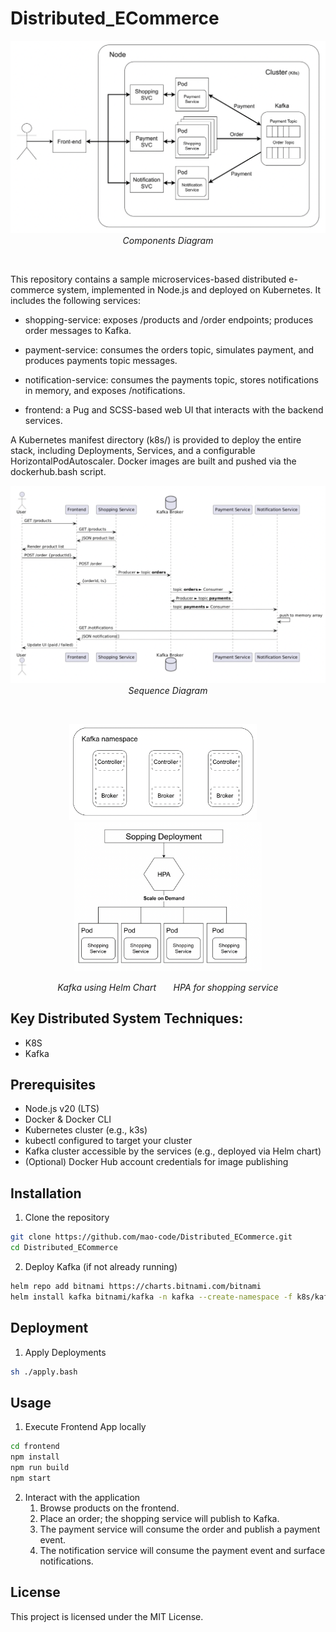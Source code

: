# Distributed_ECommerce
<div align="center">
  <img src="assets/component.png" alt="component" width="600"s/>
  <div><em>Components Diagram</em></div>
</div>

&nbsp; &nbsp;

This repository contains a sample microservices-based distributed e-commerce system, implemented in Node.js and deployed on Kubernetes. It includes the following services:

* shopping-service: exposes /products and /order endpoints; produces order messages to Kafka.
* payment-service: consumes the orders topic, simulates payment, and produces payments topic messages.
* notification-service: consumes the payments topic, stores notifications in memory, and exposes /notifications.

* frontend: a Pug and SCSS-based web UI that interacts with the backend services.

A Kubernetes manifest directory (k8s/) is provided to deploy the entire stack, including Deployments, Services, and a configurable HorizontalPodAutoscaler. Docker images are built and pushed via the dockerhub.bash script.

<div align="center">
  <img src="assets/sequence.png" alt="sequence"/ width="600">
  <div><em>Sequence Diagram</em></div>
</div>

&nbsp; &nbsp;

<p align="center">
  <img src="assets/kafka.png" alt="kafks"/ width="300">
  &nbsp; &nbsp;
  <img src="assets/hpa.png" alt="HPA"/ width="300">
</p>
<p align="center">
  <em>Kafka using Helm Chart &nbsp;&nbsp;&nbsp;&nbsp;&nbsp; HPA for shopping service</em>
</p>

## Key Distributed System Techniques:
* K8S
* Kafka

## Prerequisites
* Node.js v20 (LTS)
* Docker & Docker CLI
* Kubernetes cluster (e.g., k3s)
* kubectl configured to target your cluster
* Kafka cluster accessible by the services (e.g., deployed via Helm chart)
* (Optional) Docker Hub account credentials for image publishing

## Installation
1. Clone the repository
```bash
git clone https://github.com/mao-code/Distributed_ECommerce.git
cd Distributed_ECommerce
```

2. Deploy Kafka (if not already running)
```bash
helm repo add bitnami https://charts.bitnami.com/bitnami
helm install kafka bitnami/kafka -n kafka --create-namespace -f k8s/kafka-values.yaml
```

## Deployment
1. Apply Deployments
```bash
sh ./apply.bash
```

## Usage
1. Execute Frontend App locally
```bash
cd frontend
npm install
npm run build
npm start
```

2. Interact with the application
   1. Browse products on the frontend.
   2. Place an order; the shopping service will publish to Kafka.
   3. The payment service will consume the order and publish a payment event.
   4. The notification service will consume the payment event and surface notifications.

## License
This project is licensed under the MIT License.
